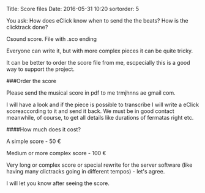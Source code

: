 Title: Score files
Date: 2016-05-31 10:20
sortorder: 5

You ask: How does eClick know when to send the the beats? How is the clicktrack done?

Csound score. File with .sco ending

Everyone can write it, but with more complex pieces it can be quite tricky.

It can be better to order the score file from me, escpecially this is a good way to support the project.

###Order the score

Please send the musical score in pdf to me trmjhnns ae gmail com.

I will have a look and if the piece is possible to transcribe I will write a eClick scoreaccording to it and send it back. We must be in good contact meanwhile, of course, to get all details like durations of fermatas right etc.

####How much does it cost?

A simple score - 50 €

Medium or more complex score - 100 €

Very long or complex score or special rewrite for the server software (like having many clictracks going in different tempos) - let's agree.

I will let you know after seeing the score.
